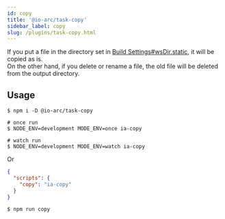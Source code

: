 ```yaml
---
id: copy
title: '@io-arc/task-copy'
sidebar_label: copy
slug: /plugins/task-copy.html
---
```


If you put a file in the directory set in [Build Settings#wsDir.static](../../configuration/build.md#wsdirstatic), it will be copied as is.  
On the other hand, if you delete or rename a file, the old file will be deleted from the output directory.

## Usage

```shell
$ npm i -D @io-arc/task-copy

# once run
$ NODE_ENV=development MODE_ENV=once ia-copy

# watch run
$ NODE_ENV=development MODE_ENV=watch ia-copy
```

Or

```json title="package.json"
{
  "scripts": {
    "copy": "ia-copy"
  }
}
```

```shell
$ npm run copy
```
